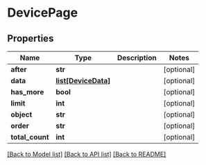# DevicePage

## Properties
Name | Type | Description | Notes
------------ | ------------- | ------------- | -------------
**after** | **str** |  | [optional] 
**data** | [**list[DeviceData]**](DeviceData.md) |  | [optional] 
**has_more** | **bool** |  | [optional] 
**limit** | **int** |  | [optional] 
**object** | **str** |  | [optional] 
**order** | **str** |  | [optional] 
**total_count** | **int** |  | [optional] 

[[Back to Model list]](../README.md#documentation-for-models) [[Back to API list]](../README.md#documentation-for-api-endpoints) [[Back to README]](../README.md)


